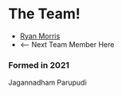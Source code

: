 # The Team!

* [Ryan Morris](./ryan-morris.md)
* <-- Next Team Member Here

### Formed in 2021
Jagannadham Parupudi
